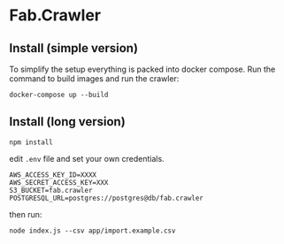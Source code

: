 # Fab.Crawler

## Install (simple version)
To simplify the setup everything is packed into docker compose. Run the command to build images and run the crawler:

```
docker-compose up --build
```

## Install (long version)

```
npm install
```
edit `.env` file and set your own credentials.
```
AWS_ACCESS_KEY_ID=XXXX
AWS_SECRET_ACCESS_KEY=XXX
S3_BUCKET=fab.crawler
POSTGRESQL_URL=postgres://postgres@db/fab.crawler
```

then run:
```
node index.js --csv app/import.example.csv
```
